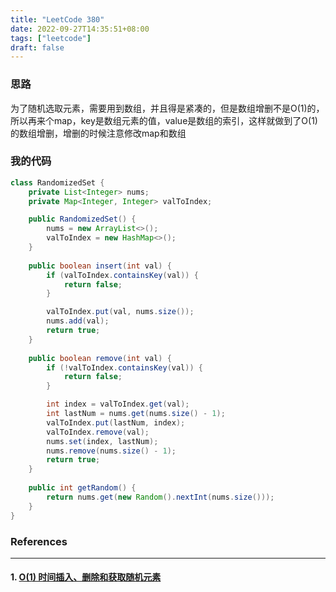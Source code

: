 ```yaml
---
title: "LeetCode 380"
date: 2022-09-27T14:35:51+08:00
tags: ["leetcode"]
draft: false
---
```


### 思路

为了随机选取元素，需要用到数组，并且得是紧凑的，但是数组增删不是O(1)的，所以再来个map，key是数组元素的值，value是数组的索引，这样就做到了O(1)的数组增删，增删的时候注意修改map和数组

### 我的代码

```java
class RandomizedSet {
    private List<Integer> nums;
    private Map<Integer, Integer> valToIndex;

    public RandomizedSet() {
        nums = new ArrayList<>();
        valToIndex = new HashMap<>();
    }
    
    public boolean insert(int val) {
        if (valToIndex.containsKey(val)) {
            return false;
        }

        valToIndex.put(val, nums.size());
        nums.add(val);
        return true;
    }
    
    public boolean remove(int val) {
        if (!valToIndex.containsKey(val)) {
            return false;
        }

        int index = valToIndex.get(val);
        int lastNum = nums.get(nums.size() - 1);
        valToIndex.put(lastNum, index);
        valToIndex.remove(val);
        nums.set(index, lastNum);
        nums.remove(nums.size() - 1);
        return true;
    }
    
    public int getRandom() {
        return nums.get(new Random().nextInt(nums.size()));
    }
}
```

### References

---

#### 1. [O(1) 时间插入、删除和获取随机元素](https://leetcode.cn/problems/insert-delete-getrandom-o1/)
